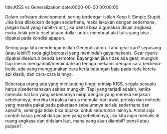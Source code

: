 title:KISS vs Generalization
date:0000-00-00 00:00:00

Dalam software development, sering terdengar istilah Keep It Simple Stupid. Jika bisa dilakukan dengan sederhana, maka lakukan dengan sederhana, jangan buat yang rumit-rumit, jika pensil bisa digunakan diluar angkasa, maka tidak perlu riset jutaan dollar untuk membuat alat tulis yang bisa dipakai pada kondisi apapun.

Sering juga kita mendengar istilah Generalization. Tahu gear kan? sepasang (atau lebih?) roda gigi berotasi yang memindah gaya mekanis. Gear nyaris dipakai diseluruh benda bermotor. Bayangkan jika tidak ada gear, mungkin tiap mesin mengambil/memindahkan tenaga mekanis dengan cara berbeda-beda, ada yang menggunakan cara kerja batangan baja pada roda kereta api klasik, dan cara-cara lainnya.

Beberapa orang ada yang menjunjung tinggi prinsip KISS, segala sesuatu harus disederhanakan sebisa mungkin. Tapi yang terjadi adalah, ketika memulai hal lain yang sebenarnya mirip dengan yang mereka kerjakan sebelumnya, mereka terpaksa harus memulai dari awal, prinsip dan metode yang mereka pakai pada pekerjaan sebelumnya terlalu sederhana dan spesifik, sehingga tidak bisa dipakai untuk kebutuhan lainnya. Ambil saja contoh kasus pensil dan pulpen yang sebelumnya, jika kita ingin menulis di ruang angkasa dan didalam laut, mana yang akan diambil? pensil atau pulpen?.
